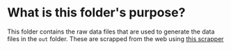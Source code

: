# What is this folder's purpose?

This folder contains the raw data files that are used to generate the data files in the `out` folder. These are scrapped from the web using [this scrapper](https://github.com/seba1204/coin-scraper)